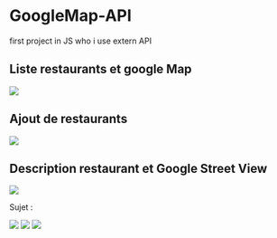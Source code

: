 # GoogleMap-API

first project in JS who i use extern API

## Liste restaurants et google Map

<img src="https://zupimages.net/up/21/38/sqwq.png"  />

## Ajout de restaurants

<img src="https://zupimages.net/up/21/38/au48.png"  />

## Description restaurant et Google Street View

<img src="https://zupimages.net/up/21/38/jvg6.png"  />


Sujet :

<img src="https://zupimages.net/up/21/17/mxx3.png"  />
<img src="https://zupimages.net/up/21/17/q29x.png" />
<img src="https://zupimages.net/up/21/17/sd3s.png" />
